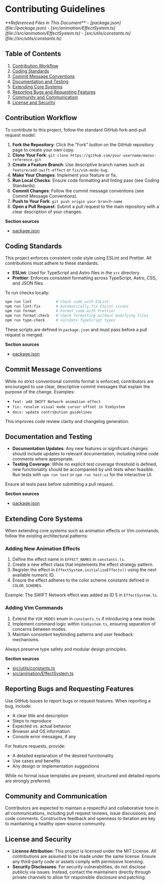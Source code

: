# Contributing Guidelines

<cite>
**Referenced Files in This Document**  
- [package.json](file://package.json)
- [src/animation/EffectSystem.ts](file://src/animation/EffectSystem.ts)
- [src/utils/constants.ts](file://src/utils/constants.ts)
</cite>

## Table of Contents
1. [Contribution Workflow](#contribution-workflow)
2. [Coding Standards](#coding-standards)
3. [Commit Message Conventions](#commit-message-conventions)
4. [Documentation and Testing](#documentation-and-testing)
5. [Extending Core Systems](#extending-core-systems)
6. [Reporting Bugs and Requesting Features](#reporting-bugs-and-requesting-features)
7. [Community and Communication](#community-and-communication)
8. [License and Security](#license-and-security)

## Contribution Workflow

To contribute to this project, follow the standard GitHub fork-and-pull request model:

1. **Fork the Repository**: Click the "Fork" button on the GitHub repository page to create your own copy.
2. **Clone Your Fork**: `git clone https://github.com/your-username/manus-reference.git`
3. **Create a Feature Branch**: Use descriptive branch names such as `feature/add-swift-effect` or `fix/vim-mode-bug`.
4. **Make Your Changes**: Implement your feature or fix.
5. **Run Local Checks**: Ensure code formatting and linting pass (see Coding Standards).
6. **Commit Changes**: Follow the commit message conventions (see Commit Message Conventions).
7. **Push to Your Fork**: `git push origin your-branch-name`
8. **Open a Pull Request**: Submit a pull request to the main repository with a clear description of your changes.

**Section sources**
- [package.json](file://package.json#L10-L15)

## Coding Standards

This project enforces consistent code style using ESLint and Prettier. All contributions must adhere to these standards.

- **ESLint**: Used for TypeScript and Astro files in the `src` directory.
- **Prettier**: Enforces consistent formatting across TypeScript, Astro, CSS, and JSON files.

To run checks locally:
```bash
npm run lint           # Check code with ESLint
npm run lint:fix       # Automatically fix ESLint issues
npm run format         # Format code with Prettier
npm run format:check   # Check formatting without modifying files
npm run type-check     # Validate TypeScript types
```

These scripts are defined in `package.json` and must pass before a pull request is merged.

**Section sources**
- [package.json](file://package.json#L16-L24)

## Commit Message Conventions

While no strict conventional commits format is enforced, contributors are encouraged to use clear, descriptive commit messages that explain the purpose of the change. Examples:
- `feat: add SWIFT Network animation effect`
- `fix: resolve visual mode cursor offset in VimSystem`
- `docs: update contribution guidelines`

This improves code review clarity and changelog generation.

## Documentation and Testing

- **Documentation Updates**: Any new features or significant changes should include updates to relevant documentation, including inline code comments where appropriate.
- **Testing Coverage**: While no explicit test coverage threshold is defined, new functionality should be accompanied by unit tests when feasible. Run tests with `npm run test` or `npm run test:ui` for the interactive UI.

Ensure all tests pass before submitting a pull request.

**Section sources**
- [package.json](file://package.json#L25-L27)

## Extending Core Systems

When extending core systems such as animation effects or Vim commands, follow the existing architectural patterns:

### Adding New Animation Effects
1. Define the effect name in `EFFECT_NAMES` in `constants.ts`.
2. Create a new effect class that implements the effect strategy pattern.
3. Register the effect in `EffectSystem.initializeEffects()` using the next available numeric ID.
4. Ensure the effect adheres to the color scheme constants defined in `COLOR_SCHEMES`.

Example: The SWIFT Network effect was added as ID 5 in `EffectSystem.ts`.

### Adding Vim Commands
1. Extend the `VIM_MODES` enum in `constants.ts` if introducing a new mode.
2. Implement command logic within `VimSystem.ts`, ensuring separation of concerns between modes.
3. Maintain consistent keybinding patterns and user feedback mechanisms.

Always preserve type safety and modular design principles.

**Section sources**
- [src/utils/constants.ts](file://src/utils/constants.ts#L0-L39)
- [src/animation/EffectSystem.ts](file://src/animation/EffectSystem.ts#L732-L757)

## Reporting Bugs and Requesting Features

Use GitHub Issues to report bugs or request features. When reporting a bug, include:
- A clear title and description
- Steps to reproduce
- Expected vs. actual behavior
- Browser and OS information
- Console error messages, if any

For feature requests, provide:
- A detailed explanation of the desired functionality
- Use cases and benefits
- Any design or implementation suggestions

While no formal issue templates are present, structured and detailed reports are strongly preferred.

## Community and Communication

Contributors are expected to maintain a respectful and collaborative tone in all communications, including pull request reviews, issue discussions, and code comments. Constructive feedback and openness to iteration are key to maintaining a healthy open-source community.

## License and Security

- **License Attribution**: This project is licensed under the MIT License. All contributions are assumed to be made under the same license. Ensure any third-party code or assets comply with permissive licensing.
- **Security Disclosures**: For security vulnerabilities, do not disclose publicly via issues. Instead, contact the maintainers directly through private channels to allow for responsible disclosure and patching.